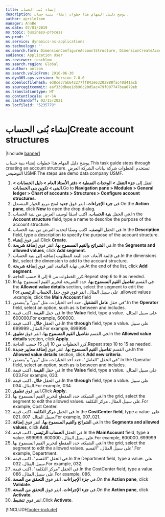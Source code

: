 ```yaml
---
title: إنشاء بُنى الحساب‬
description: يوضح دليل المهام هذا خطوات إنشاء بنية حساب.
author: aprilolson
manager: AnnBe
ms.date: 07/01/2019
ms.topic: business-process
ms.prod: ''
ms.service: dynamics-ax-applications
ms.technology: ''
ms.search.form: DimensionConfigureAccountStructure, DimensionCreateAccountStructure, DimensionHierarchyAddLevel, DimensionHierarchyConstraintActivate
audience: Application User
ms.reviewer: roschlom
ms.search.region: Global
ms.author: aolson
ms.search.validFrom: 2016-06-30
ms.dyn365.ops.version: Version 7.0.0
ms.openlocfilehash: ed8ce37ab642277ff843e6320a880fac40d41acb
ms.sourcegitcommit: eaf330dbee1db96c20d5ac479f007747bea079eb
ms.translationtype: HT
ms.contentlocale: ar-SA
ms.lasthandoff: 02/15/2021
ms.locfileid: "5235779"
---
```

# <a name="create-account-structures"></a><span data-ttu-id="04c41-103">إنشاء بُنى الحساب‬</span><span class="sxs-lookup"><span data-stu-id="04c41-103">Create account structures</span></span>

[!include [banner](../../includes/banner.md)]

<span data-ttu-id="04c41-104">يوضح دليل المهام هذا خطوات إنشاء بنية حساب.</span><span class="sxs-lookup"><span data-stu-id="04c41-104">This task guide steps through creating an account structure.</span></span> <span data-ttu-id="04c41-105">تستخدم الخطوات شركة بيانات الشركة العرض التوضيحي USMF.</span><span class="sxs-lookup"><span data-stu-id="04c41-105">The steps use demo data company USMF.</span></span>

1. <span data-ttu-id="04c41-106">انتقل إلى **جزء التنقل > الوحدات النمطية > دفتر الأستاذ العام > دليل الحسابات > البنى > تكوين بنى الحسابات‬**.</span><span class="sxs-lookup"><span data-stu-id="04c41-106">Go to **Navigation pane > Modules > General ledger > Chart of accounts > Structures > Configure account structures**.</span></span>
2. <span data-ttu-id="04c41-107">في **جزء الإجراءات**، انقر فوق **جديد** لفتح مربع الحوار المنسدل.</span><span class="sxs-lookup"><span data-stu-id="04c41-107">On the **Action pane**, click **New** to open the drop dialog.</span></span>
3. <span data-ttu-id="04c41-108">في الحقل **بنية الحساب**، اكتب اسمًا لوصف الغرض من بنية الحساب.</span><span class="sxs-lookup"><span data-stu-id="04c41-108">In the **Account structure** field, type a name to describe the purpose of the account structure.</span></span>
4. <span data-ttu-id="04c41-109">في الحقل **الوصف**، اكتب وصفًا لتحديد الغرض من بنية الحساب.</span><span class="sxs-lookup"><span data-stu-id="04c41-109">In the **Description** field, type a description to specify the purpose of the account structure.</span></span>
5. <span data-ttu-id="04c41-110">انقر فوق **إنشاء**.</span><span class="sxs-lookup"><span data-stu-id="04c41-110">Click **Create**.</span></span>
6. <span data-ttu-id="04c41-111">في **الشرائح والقيم المسموح بها‬**، انقر فوق **إضافة شريحة‬**.</span><span class="sxs-lookup"><span data-stu-id="04c41-111">In the **Segments and allowed values**, click **Add segment**.</span></span>
7. <span data-ttu-id="04c41-112">في قائمة الأبعاد، حدد البعد المطلوب إضافته إلى بنية الحساب.</span><span class="sxs-lookup"><span data-stu-id="04c41-112">In the dimensions list, select the dimension to add to the account structure.</span></span>
8. <span data-ttu-id="04c41-113">في نهاية القائمة، انقر فوق **إضافة شريحة**.</span><span class="sxs-lookup"><span data-stu-id="04c41-113">At the end of the list, click **Add segment**.</span></span>
9. <span data-ttu-id="04c41-114">كرر الخطوات من 6 إلى 9 حسب الحاجة.</span><span class="sxs-lookup"><span data-stu-id="04c41-114">Repeat step 6 to 9 as needed.</span></span>
10. <span data-ttu-id="04c41-115">في القسم **تفاصيل القيم المسموح بها‬‏‫**، حدد الشريحة لتحرير القيم المسموح بها.</span><span class="sxs-lookup"><span data-stu-id="04c41-115">In the **Allowed value details** section, select the segment to edit the allowed values.</span></span>
    <span data-ttu-id="04c41-116">على سبيل المثال، انقر فوق فوق حقل **الحساب الرئيسي**.</span><span class="sxs-lookup"><span data-stu-id="04c41-116">For example, click the **Main Account** field.</span></span>  
11. <span data-ttu-id="04c41-117">في حقل **عامل التشغيل**، حدد أحد الخيارات، مثل "بين" و"يتضمن".</span><span class="sxs-lookup"><span data-stu-id="04c41-117">In the **Operator** field, select an option, such as is between and includes.</span></span>
12. <span data-ttu-id="04c41-118">في حقل **القيمة**، اكتب قيمة.</span><span class="sxs-lookup"><span data-stu-id="04c41-118">In the **Value** field, type a value.</span></span> <span data-ttu-id="04c41-119">على سبيل المثال، 600000.</span><span class="sxs-lookup"><span data-stu-id="04c41-119">For example, 600000.</span></span>  
13. <span data-ttu-id="04c41-120">في الحقل **خلال**، اكتب قيمة.</span><span class="sxs-lookup"><span data-stu-id="04c41-120">In the **through** field, type a value.</span></span> <span data-ttu-id="04c41-121">على سبيل المثال، 699999.</span><span class="sxs-lookup"><span data-stu-id="04c41-121">For example, 699999.</span></span>  
14. <span data-ttu-id="04c41-122">في القسم **تفاصيل القيم المسموح بها**، انقر فوق **تطبيق**.</span><span class="sxs-lookup"><span data-stu-id="04c41-122">In the **Allowed value details** section, click **Apply**.</span></span>
15. <span data-ttu-id="04c41-123">كرر الخطوات من 10 إلى 15 حسب الحاجة.</span><span class="sxs-lookup"><span data-stu-id="04c41-123">Repeat step 10 to 15 as needed.</span></span>  
16. <span data-ttu-id="04c41-124">في القسم **تفاصيل القيم المسموح بها**، انقر فوق **إضافة معايير جديدة**.</span><span class="sxs-lookup"><span data-stu-id="04c41-124">In the **Allowed value details** section, click **Add new criteria**.</span></span>
17. <span data-ttu-id="04c41-125">في الحقل "العامل"، حدد أحد الخيارات، مثل "بين" و"يتضمن".</span><span class="sxs-lookup"><span data-stu-id="04c41-125">In the Operator field, select an option, such as is between and includes.</span></span>
18. <span data-ttu-id="04c41-126">في حقل **القيمة**، اكتب قيمة.</span><span class="sxs-lookup"><span data-stu-id="04c41-126">In the **Value** field, type a value.</span></span> <span data-ttu-id="04c41-127">على سبيل المثال، 033.</span><span class="sxs-lookup"><span data-stu-id="04c41-127">For example, 033.</span></span>  
19. <span data-ttu-id="04c41-128">في الحقل **خلال**، اكتب قيمة.</span><span class="sxs-lookup"><span data-stu-id="04c41-128">In the **through** field, type a value.</span></span> <span data-ttu-id="04c41-129">على سبيل المثال، 034.</span><span class="sxs-lookup"><span data-stu-id="04c41-129">For example, 034.</span></span>  
20. <span data-ttu-id="04c41-130">انقر فوق **تطبيق**.</span><span class="sxs-lookup"><span data-stu-id="04c41-130">Click **Apply**.</span></span>
21. <span data-ttu-id="04c41-131">في الشبكة، حدد المقطع لتحرير القيم المسموح بها.</span><span class="sxs-lookup"><span data-stu-id="04c41-131">In the grid, select the segment to edit the allowed values.</span></span> <span data-ttu-id="04c41-132">على سبيل المثال، مركز التكلفة.</span><span class="sxs-lookup"><span data-stu-id="04c41-132">For example, Cost Center.</span></span>  
22. <span data-ttu-id="04c41-133">في الحقل **مركز التكلفة**، اكتب قيمة.</span><span class="sxs-lookup"><span data-stu-id="04c41-133">In the **CostCenter field**, type a value.</span></span> <span data-ttu-id="04c41-134">على سبيل المثال، 007..021.</span><span class="sxs-lookup"><span data-stu-id="04c41-134">For example, 007..021.</span></span>  
23. <span data-ttu-id="04c41-135">في **الشرائح والقيم المسموح بها‬**، انقر فوق **إضافة‬**.</span><span class="sxs-lookup"><span data-stu-id="04c41-135">In the **Segments and allowed values**, click **Add**.</span></span>
24. <span data-ttu-id="04c41-136">في الحقل **الحساب الرئيسي**، اكتب قيمة.</span><span class="sxs-lookup"><span data-stu-id="04c41-136">In the **MainAccount** field, type a value.</span></span> <span data-ttu-id="04c41-137">على سبيل المثال، 600000..699999.</span><span class="sxs-lookup"><span data-stu-id="04c41-137">For example, 600000..699999</span></span>  
25. <span data-ttu-id="04c41-138">في الشبكة، حدد المقطع لتحرير القيم المسموح بها.</span><span class="sxs-lookup"><span data-stu-id="04c41-138">In the grid, select the segment to edit the allowed values.</span></span> <span data-ttu-id="04c41-139">على سبيل المثال، "القسم".</span><span class="sxs-lookup"><span data-stu-id="04c41-139">For example, Department.</span></span>  
26. <span data-ttu-id="04c41-140">في الحقل "القسم"، اكتب قيمة.</span><span class="sxs-lookup"><span data-stu-id="04c41-140">In the Department field, type a value.</span></span> <span data-ttu-id="04c41-141">على سبيل المثال، 032.</span><span class="sxs-lookup"><span data-stu-id="04c41-141">For example, 032.</span></span>  
27. <span data-ttu-id="04c41-142">في الحقل "مركز التكلفة"، اكتب قيمة.</span><span class="sxs-lookup"><span data-stu-id="04c41-142">In the CostCenter field, type a value.</span></span> <span data-ttu-id="04c41-143">على سبيل المثال، 086.</span><span class="sxs-lookup"><span data-stu-id="04c41-143">For example, 086.</span></span>  
28. <span data-ttu-id="04c41-144">في **جزء الإجراءات**، انقر فوق **التحقق من الصحة**.</span><span class="sxs-lookup"><span data-stu-id="04c41-144">On the **Action pane**, click **Validate**.</span></span>
29. <span data-ttu-id="04c41-145">في **جزء الإجراءات**، انقر فوق **التحقق من الصحة**.</span><span class="sxs-lookup"><span data-stu-id="04c41-145">On the **Action pane**, click **Activate**.</span></span>
30. <span data-ttu-id="04c41-146">انقر فوق **تنشيط**.</span><span class="sxs-lookup"><span data-stu-id="04c41-146">Click **Activate**.</span></span>



[!INCLUDE[footer-include](../../../includes/footer-banner.md)]